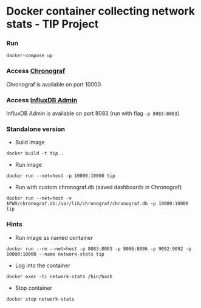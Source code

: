 # Docker container collecting network stats - TIP Project

### Run
```
docker-compose up
```

### Access [Chronograf][chronograf]
Chronograf is available on port 10000


### Access [InfluxDB Admin][influx-admin]
InfluxDB Admin is available on port 8083 (run with flag `-p 8083:8083`)

### Standalone version
* Build image
```
docker build -t tip .
```

* Run image
```
docker run --net=host -p 10000:10000 tip
```

* Run with custom chronograf.db (saved dashboards in Chronograf)
```
docker run --net=host -v $PWD/chronograf.db:/var/lib/chronograf/chronograf.db -p 10000:10000 tip

```

### Hints
* Run image as named container
```
docker run --rm --net=host -p 8083:8083 -p 8086:8086 -p 9092:9092 -p 10000:10000 --name network-stats tip
```

* Log into the container
```
docker exec -ti network-stats /bin/bash
```

* Stop container
```
docker stop network-stats
```

[chronograf]: http://localhost:10000
[Influx-admin]: http://localhost:8083